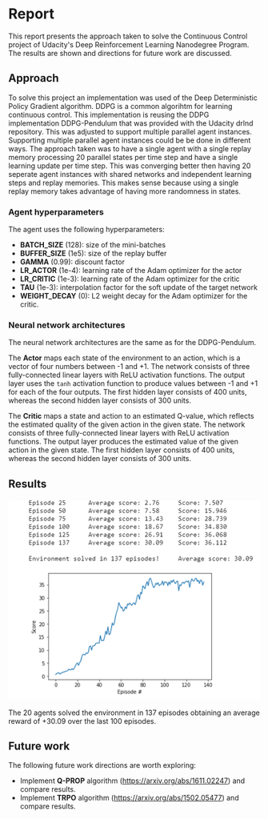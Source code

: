 # Report
This report presents the approach taken to solve the Continuous Control project of Udacity's Deep Reinforcement Learning Nanodegree Program. The results are shown and directions for future work are discussed.

## Approach
To solve this project an implementation was used of the Deep Deterministic Policy Gradient algorithm. DDPG is a common algorihtm for learning continuous control. This implementation is reusing the DDPG implementation DDPG-Pendulum that was provided with the Udacity drlnd repository. This was adjusted to support multiple parallel agent instances.  
Supporting multiple parallel agent instances could be be done in different ways. The approach taken was to have a single agent with a single replay memory processing 20 parallel states per time step and have a single learning update per time step. This was converging better then having 20 seperate agent instances with shared networks and independent learning steps and replay memories. 
This makes sense because using a single replay memory takes advantage of having more randomness in states.

### Agent hyperparameters
The agent uses the following hyperparameters:
- **BATCH_SIZE** (128): size of the mini-batches
- **BUFFER_SIZE** (1e5): size of the replay buffer
- **GAMMA** (0.99): discount factor
- **LR_ACTOR** (1e-4): learning rate of the Adam optimizer for the actor
- **LR_CRITIC** (1e-3): learning rate of the Adam optimizer for the critic
- **TAU** (1e-3): interpolation factor for the soft update of the target network
- **WEIGHT_DECAY** (0): L2 weight decay for the Adam optimizer for the critic.

### Neural network architectures
The neural network architectures are the same as for the DDPG-Pendulum.

The **Actor** maps each state of the environment to an action, which is a vector of four numbers between -1 and +1. 
The network consists of three fully-connected linear layers with ReLU activation functions. The output layer uses the `tanh` activation function to produce values between -1 and +1 for each of the four outputs. The first hidden layer consists of 400 units, whereas the second hidden layer consists of 300 units.

The **Critic** maps a state and action to an estimated Q-value, which reflects the estimated quality of the given action in the given state. The network consists of three fully-connected linear layers with ReLU activation functions. The output layer produces the estimated value of the given action in the given state. The first hidden layer consists of 400 units, whereas the second hidden layer consists of 300 units.

## Results

![Score plot](Plot.PNG)

The 20 agents solved the environment in 137 episodes obtaining an average reward of +30.09 over the last 100 episodes.

## Future work
The following future work directions are worth exploring:
* Implement **Q-PROP** algorithm (https://arxiv.org/abs/1611.02247) and compare results.
* Implement **TRPO** algorithm (https://arxiv.org/abs/1502.05477) and compare results.
